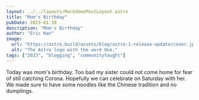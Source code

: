 ```yaml
---
layout: ../../layouts/MarkdownPostLayout.astro
title: "Mom's Birthday"
pubDate: 2023-01-30
description: "Mom's Birthday"
author: "Eric Han"
image:
  url: "https://astro.build/assets/blog/astro-1-release-update/cover.jpeg"
  alt: "The Astro logo with the word One."
tags: ["2023", "blogging", "communitytaught"]
---
```


Today was mom's birthday. Too bad my sister could not come home for fear of still catching Corona. Hopefully we can celebrate on Saturday with her. We made sure to have some noodles like the Chinese tradition and no dumplings.
